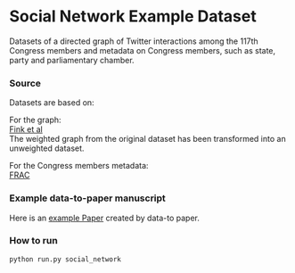# Social Network Example Dataset

Datasets of a directed graph of Twitter interactions among the 117th Congress members and metadata on Congress members,
such as state, party and parliamentary chamber. 

### Source
Datasets are based on:

For the graph:  
[Fink et al](https://www.ncbi.nlm.nih.gov/pmc/articles/PMC10493874/)   
The weighted graph from the original dataset has been transformed into an unweighted dataset. 

For the Congress members metadata:  
[FRAC](https://frac.org/wp-content/uploads/MOC_Twitter-Handles_117th.pdf)   

### Example data-to-paper manuscript
Here is an [example Paper](https://github.com/rkishony/data-to-paper-supplementary/blob/main/Supplementary%20Data-chained%20Manuscripts/Supplementary%20Data-chained%20Manuscript%20B.pdf) created by data-to paper.

### How to run
`python run.py social_network`
